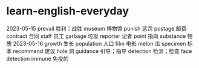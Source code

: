 # learn-english-everyday
2023-05-15
    prevail         胜利；战胜
    museum          博物馆
    punish          惩罚
    postage         邮费
    contract        合同
    staff           员工
    garbage         垃圾
    reporter        记者
    point           指向
    substance       物质
2023-05-16
    growth          生长
    population      人口
    film            电影
    melon           瓜
    specimen        标本
    recommend       建议
    hole            洞
    guidance        引导；指导
    detection       检测；检查          face detection
    immune          免疫的